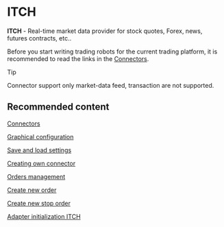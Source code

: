 # ITCH

**ITCH** \- Real\-time market data provider for stock quotes, Forex, news, futures contracts, etc..

Before you start writing trading robots for the current trading platform, it is recommended to read the links in the [Connectors](API_Connectors.md). 

> [!TIP]
> Connector support only market\-data feed, transaction are not supported.

## Recommended content

[Connectors](API_Connectors.md)

[Graphical configuration](API_ConnectorsUIConfiguration.md)

[Save and load settings](API_Connectors_SaveConnectorSettings.md)

[Creating own connector](ConnectorCreating.md)

[Orders management](Orders.md)

[Create new order](CreateNewOrder.md)

[Create new stop order](API_StopOrders.md)

[Adapter initialization ITCH](ITCHSample.md)

